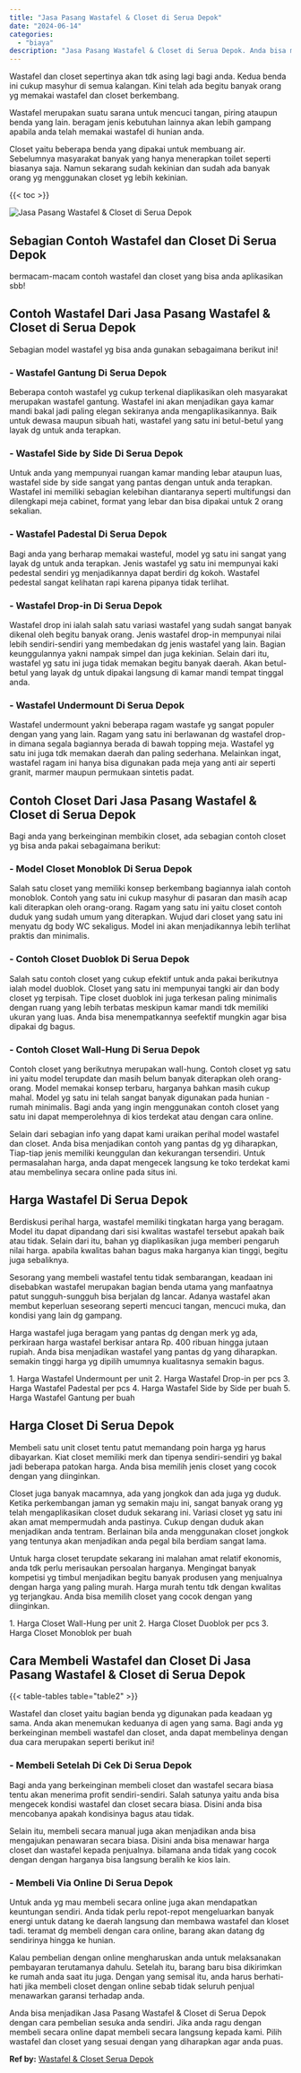 ```yaml
---
title: "Jasa Pasang Wastafel & Closet di Serua Depok"
date: "2024-06-14"
categories: 
  - "biaya"
description: "Jasa Pasang Wastafel & Closet di Serua Depok. Anda bisa menjadikan Jasa Pasang Wastafel & Closet di Serua Depok dengan cara pembelian sesuka anda sendiri. Ji..."
---
```


Wastafel dan closet sepertinya akan tdk asing lagi bagi anda. Kedua benda ini cukup masyhur di semua kalangan. Kini telah ada begitu banyak orang yg memakai wastafel dan closet berkembang.

Wastafel merupakan suatu sarana untuk mencuci tangan, piring ataupun benda yang lain. beragam jenis kebutuhan lainnya akan lebih gampang apabila anda telah memakai wastafel di hunian anda.

Closet yaitu beberapa benda yang dipakai untuk membuang air. Sebelumnya masyarakat banyak yang hanya menerapkan toilet seperti biasanya saja. Namun sekarang sudah kekinian dan sudah ada banyak orang yg menggunakan closet yg lebih kekinian.

{{< toc >}}

![Jasa Pasang Wastafel & Closet di Serua Depok](/images/wastafel-closet-murah22.png)

## Sebagian Contoh Wastafel dan Closet Di Serua Depok

bermacam-macam contoh wastafel dan closet yang bisa anda aplikasikan sbb!

## Contoh Wastafel Dari Jasa Pasang Wastafel & Closet di Serua Depok

Sebagian model wastafel yg bisa anda gunakan sebagaimana berikut ini!

### \- Wastafel Gantung Di Serua Depok

Beberapa contoh wastafel yg cukup terkenal diaplikasikan oleh masyarakat merupakan wastafel gantung. Wastafel ini akan menjadikan gaya kamar mandi bakal jadi paling elegan sekiranya anda mengaplikasikannya. Baik untuk dewasa maupun sibuah hati, wastafel yang satu ini betul-betul yang layak dg untuk anda terapkan.

### \- Wastafel Side by Side Di Serua Depok

Untuk anda yang mempunyai ruangan kamar manding lebar ataupun luas, wastafel side by side sangat yang pantas dengan untuk anda terapkan. Wastafel ini memiliki sebagian kelebihan diantaranya seperti multifungsi dan dilengkapi meja cabinet, format yang lebar dan bisa dipakai untuk 2 orang sekalian.

### \- Wastafel Padestal Di Serua Depok

Bagi anda yang berharap memakai wasteful, model yg satu ini sangat yang layak dg untuk anda terapkan. Jenis wastafel yg satu ini mempunyai kaki pedestal sendiri yg menjadikannya dapat berdiri dg kokoh. Wastafel pedestal sangat kelihatan rapi karena pipanya tidak terlihat.

### \- Wastafel Drop-in Di Serua Depok

Wastafel drop ini ialah salah satu variasi wastafel yang sudah sangat banyak dikenal oleh begitu banyak orang. Jenis wastafel drop-in mempunyai nilai lebih sendiri-sendiri yang membedakan dg jenis wastafel yang lain. Bagian keunggulannya yakni nampak simpel dan juga kekinian. Selain dari itu, wastafel yg satu ini juga tidak memakan begitu banyak daerah. Akan betul-betul yang layak dg untuk dipakai langsung di kamar mandi tempat tinggal anda.

### \- Wastafel Undermount Di Serua Depok

Wastafel undermount yakni beberapa ragam wastafe yg sangat populer dengan yang yang lain. Ragam yang satu ini berlawanan dg wastafel drop-in dimana segala bagiannya berada di bawah topping meja. Wastafel yg satu ini juga tdk memakan daerah dan paling sederhana. Melainkan ingat, wastafel ragam ini hanya bisa digunakan pada meja yang anti air seperti granit, marmer maupun permukaan sintetis padat.

## Contoh Closet Dari Jasa Pasang Wastafel & Closet di Serua Depok

Bagi anda yang berkeinginan membikin closet, ada sebagian contoh closet yg bisa anda pakai sebagaimana berikut:

### \- Model Closet Monoblok Di Serua Depok

Salah satu closet yang memiliki konsep berkembang bagiannya ialah contoh monoblok. Contoh yang satu ini cukup masyhur di pasaran dan masih acap kali diterapkan oleh orang-orang. Ragam yang satu ini yaitu closet contoh duduk yang sudah umum yang diterapkan. Wujud dari closet yang satu ini menyatu dg body WC sekaligus. Model ini akan menjadikannya lebih terlihat praktis dan minimalis.

### \- Contoh Closet Duoblok Di Serua Depok

Salah satu contoh closet yang cukup efektif untuk anda pakai berikutnya ialah model duoblok. Closet yang satu ini mempunyai tangki air dan body closet yg terpisah. Tipe closet duoblok ini juga terkesan paling minimalis dengan ruang yang lebih terbatas meskipun kamar mandi tdk memiliki ukuran yang luas. Anda bisa menempatkannya seefektif mungkin agar bisa dipakai dg bagus.

### \- Contoh Closet Wall-Hung Di Serua Depok

Contoh closet yang berikutnya merupakan wall-hung. Contoh closet yg satu ini yaitu model terupdate dan masih belum banyak diterapkan oleh orang-orang. Model memakai konsep terbaru, harganya bahkan masih cukup mahal. Model yg satu ini telah sangat banyak digunakan pada hunian - rumah minimalis. Bagi anda yang ingin menggunakan contoh closet yang satu ini dapat memperolehnya di kios terdekat atau dengan cara online.

Selain dari sebagian info yang dapat kami uraikan perihal model wastafel dan closet. Anda bisa menjadikan contoh yang pantas dg yg diharapkan, Tiap-tiap jenis memiliki keunggulan dan kekurangan tersendiri. Untuk permasalahan harga, anda dapat mengecek langsung ke toko terdekat kami atau membelinya secara online pada situs ini.

## Harga Wastafel Di Serua Depok

Berdiskusi perihal harga, wastafel memiliki tingkatan harga yang beragam. Model itu dapat dipandang dari sisi kwalitas wastafel tersebut apakah baik atau tidak. Selain dari itu, bahan yg diaplikasikan juga memberi pengaruh nilai harga. apabila kwalitas bahan bagus maka harganya kian tinggi, begitu juga sebaliknya.

Sesorang yang membeli wastafel tentu tidak sembarangan, keadaan ini disebabkan wastafel merupakan bagian benda utama yang manfaatnya patut sungguh-sungguh bisa berjalan dg lancar. Adanya wastafel akan membut keperluan seseorang seperti mencuci tangan, mencuci muka, dan kondisi yang lain dg gampang.

Harga wastafel juga beragam yang pantas dg dengan merk yg ada, perkiraan harga wastafel berkisar antara Rp. 400 ribuan hingga jutaan rupiah. Anda bisa menjadikan wastafel yang pantas dg yang diharapkan. semakin tinggi harga yg dipilih umumnya kualitasnya semakin bagus.

1\. Harga Wastafel Undermount per unit 2. Harga Wastafel Drop-in per pcs 3. Harga Wastafel Padestal per pcs 4. Harga Wastafel Side by Side per buah 5. Harga Wastafel Gantung per buah

## Harga Closet Di Serua Depok

Membeli satu unit closet tentu patut memandang poin harga yg harus dibayarkan. Kiat closet memiliki merk dan tipenya sendiri-sendiri yg bakal jadi beberapa patokan harga. Anda bisa memilih jenis closet yang cocok dengan yang diinginkan.

Closet juga banyak macamnya, ada yang jongkok dan ada juga yg duduk. Ketika perkembangan jaman yg semakin maju ini, sangat banyak orang yg telah mengaplikasikan closet duduk sekarang ini. Variasi closet yg satu ini akan amat mempermudah anda pastinya. Cukup dengan duduk akan menjadikan anda tentram. Berlainan bila anda menggunakan closet jongkok yang tentunya akan menjadikan anda pegal bila berdiam sangat lama.

Untuk harga closet terupdate sekarang ini malahan amat relatif ekonomis, anda tdk perlu merisaukan persoalan harganya. Mengingat banyak kompetisi yg timbul menjadikan begitu banyak produsen yang menjualnya dengan harga yang paling murah. Harga murah tentu tdk dengan kwalitas yg terjangkau. Anda bisa memilih closet yang cocok dengan yang diinginkan.

1\. Harga Closet Wall-Hung per unit 2. Harga Closet Duoblok per pcs 3. Harga Closet Monoblok per buah

## Cara Membeli Wastafel dan Closet Di Jasa Pasang Wastafel & Closet di Serua Depok

{{< table-tables table="table2" >}}

Wastafel dan closet yaitu bagian benda yg digunakan pada keadaan yg sama. Anda akan menemukan keduanya di agen yang sama. Bagi anda yg berkeinginan membeli wastafel dan closet, anda dapat membelinya dengan dua cara merupakan seperti berikut ini!

### \- Membeli Setelah Di Cek Di Serua Depok

Bagi anda yang berkeinginan membeli closet dan wastafel secara biasa tentu akan menerima profit sendiri-sendiri. Salah satunya yaitu anda bisa mengecek kondisi wastafel dan closet secara biasa. Disini anda bisa mencobanya apakah kondisinya bagus atau tidak.

Selain itu, membeli secara manual juga akan menjadikan anda bisa mengajukan penawaran secara biasa. Disini anda bisa menawar harga closet dan wastafel kepada penjualnya. bilamana anda tidak yang cocok dengan dengan harganya bisa langsung beralih ke kios lain.

### \- Membeli Via Online Di Serua Depok

Untuk anda yg mau membeli secara online juga akan mendapatkan keuntungan sendiri. Anda tidak perlu repot-repot mengeluarkan banyak energi untuk datang ke daerah langsung dan membawa wastafel dan kloset tadi. teramat dg membeli dengan cara online, barang akan datang dg sendirinya hingga ke hunian.

Kalau pembelian dengan online mengharuskan anda untuk melaksanakan pembayaran terutamanya dahulu. Setelah itu, barang baru bisa dikirimkan ke rumah anda saat itu juga. Dengan yang semisal itu, anda harus berhati-hati jika membeli closet dengan online sebab tidak seluruh penjual menawarkan garansi terhadap anda.

Anda bisa menjadikan Jasa Pasang Wastafel & Closet di Serua Depok dengan cara pembelian sesuka anda sendiri. Jika anda ragu dengan membeli secara online dapat membeli secara langsung kepada kami. Pilih wastafel dan closet yang sesuai dengan yang diharapkan agar anda puas.

**Ref by:** [Wastafel & Closet Serua Depok](https://id.wikipedia.org/wiki/Wastafel)
